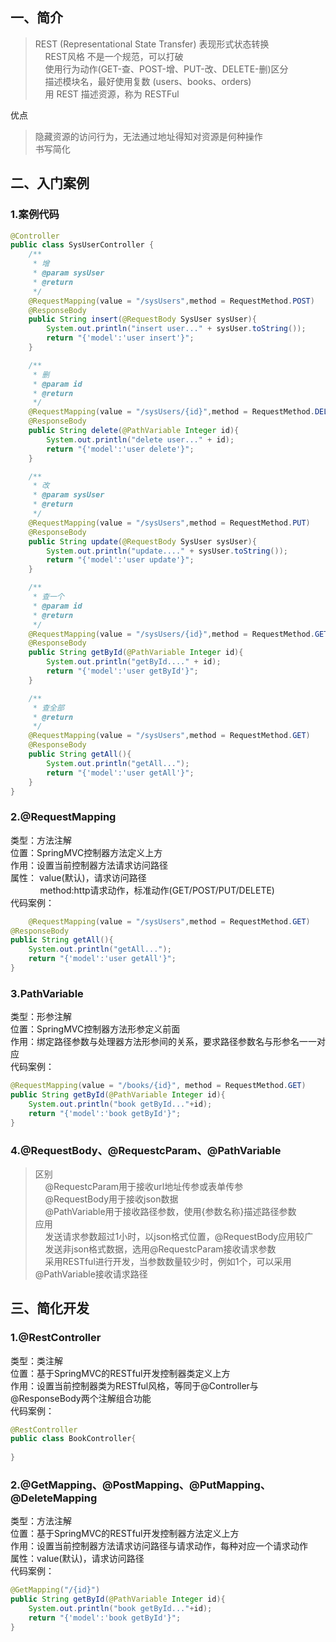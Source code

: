 
## 一、简介 <!-- {docsify-ignore-all} -->
> REST (Representational State Transfer) 表现形式状态转换  
>&nbsp;&nbsp;&nbsp;&nbsp;REST风格 不是一个规范，可以打破  
>&nbsp;&nbsp;&nbsp;&nbsp;使用行为动作(GET-查、POST-增、PUT-改、DELETE-删)区分  
>&nbsp;&nbsp;&nbsp;&nbsp;描述模块名，最好使用复数 (users、books、orders)  
>&nbsp;&nbsp;&nbsp;&nbsp;用 REST 描述资源，称为 RESTFul  

优点
> 隐藏资源的访问行为，无法通过地址得知对资源是何种操作  
> 书写简化  


## 二、入门案例

### 1.案例代码
```java
@Controller
public class SysUserController {
    /**
     * 增
     * @param sysUser
     * @return
     */
    @RequestMapping(value = "/sysUsers",method = RequestMethod.POST)
    @ResponseBody
    public String insert(@RequestBody SysUser sysUser){
        System.out.println("insert user..." + sysUser.toString());
        return "{'model':'user insert'}";
    }

    /**
     * 删
     * @param id
     * @return
     */
    @RequestMapping(value = "/sysUsers/{id}",method = RequestMethod.DELETE)
    @ResponseBody
    public String delete(@PathVariable Integer id){
        System.out.println("delete user..." + id);
        return "{'model':'user delete'}";
    }

    /**
     * 改
     * @param sysUser
     * @return
     */
    @RequestMapping(value = "/sysUsers",method = RequestMethod.PUT)
    @ResponseBody
    public String update(@RequestBody SysUser sysUser){
        System.out.println("update...." + sysUser.toString());
        return "{'model':'user update'}";
    }

    /**
     * 查一个
     * @param id
     * @return
     */
    @RequestMapping(value = "/sysUsers/{id}",method = RequestMethod.GET)
    @ResponseBody
    public String getById(@PathVariable Integer id){
        System.out.println("getById...." + id);
        return "{'model':'user getById'}";
    }

    /**
     * 查全部
     * @return
     */
    @RequestMapping(value = "/sysUsers",method = RequestMethod.GET)
    @ResponseBody
    public String getAll(){
        System.out.println("getAll...");
        return "{'model':'user getAll'}";
    }
}

```

### 2.@RequestMapping
类型：方法注解  
位置：SpringMVC控制器方法定义上方  
作用：设置当前控制器方法请求访问路径  
属性： value(默认)，请求访问路径  
&nbsp;&nbsp;&nbsp;&nbsp;&nbsp;&nbsp;&nbsp;&nbsp;&nbsp;&nbsp;&nbsp;&nbsp;method:http请求动作，标准动作(GET/POST/PUT/DELETE)  
代码案例：
```java
    @RequestMapping(value = "/sysUsers",method = RequestMethod.GET)
@ResponseBody
public String getAll(){
    System.out.println("getAll...");
    return "{'model':'user getAll'}";
}
```

### 3.PathVariable
类型：形参注解  
位置：SpringMVC控制器方法形参定义前面  
作用：绑定路径参数与处理器方法形参间的关系，要求路径参数名与形参名一一对应   
代码案例：
```java
@RequestMapping(value = "/books/{id}", method = RequestMethod.GET)
public String getById(@PathVariable Integer id){
    System.out.println("book getById..."+id);
    return "{'model':'book getById'}";
}
```

### 4.@RequestBody、@RequestcParam、@PathVariable
> 区别  
> &nbsp;&nbsp;&nbsp;&nbsp;@RequestcParam用于接收url地址传参或表单传参  
> &nbsp;&nbsp;&nbsp;&nbsp;@RequestBody用于接收json数据  
> &nbsp;&nbsp;&nbsp;&nbsp;@PathVariable用于接收路径参数，使用{参数名称}描述路径参数  
> 应用  
> &nbsp;&nbsp;&nbsp;&nbsp;发送请求参数超过1小时，以json格式位置，@RequestBody应用较广  
> &nbsp;&nbsp;&nbsp;&nbsp;发送非json格式数据，选用@RequestcParam接收请求参数  
> &nbsp;&nbsp;&nbsp;&nbsp;采用RESTful进行开发，当参数数量较少时，例如1个，可以采用@PathVariable接收请求路径  

## 三、简化开发

### 1.@RestController
类型：类注解  
位置：基于SpringMVC的RESTful开发控制器类定义上方  
作用：设置当前控制器类为RESTful风格，等同于@Controller与@ResponseBody两个注解组合功能  
代码案例：
```java
@RestController
public class BookController{
    
}
```

### 2.@GetMapping、@PostMapping、@PutMapping、@DeleteMapping
类型：方法注解  
位置：基于SpringMVC的RESTful开发控制器方法定义上方  
作用：设置当前控制器方法请求访问路径与请求动作，每种对应一个请求动作  
属性：value(默认)，请求访问路径  
代码案例：
```java
@GetMapping("/{id}")
public String getById(@PathVariable Integer id){
    System.out.println("book getById..."+id);
    return "{'model':'book getById'}";
}
```